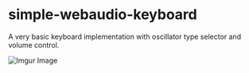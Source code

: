 # simple-webaudio-keyboard
A very basic keyboard implementation with oscillator type selector and volume control.

![Imgur Image](https://i.imgur.com/3Do2ncp.png)
